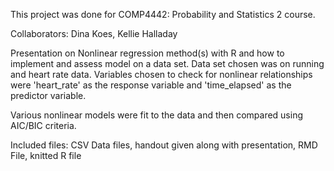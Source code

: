 This project was done for COMP4442: Probability and Statistics 2 course.

Collaborators: Dina Koes, Kellie Halladay

Presentation on Nonlinear regression method(s) with R and how to implement and assess model on a data set. Data set chosen was on running and heart rate data. Variables chosen to check for nonlinear relationships were 'heart_rate' as the response variable and 'time_elapsed' as the predictor variable.

Various nonlinear models were fit to the data and then compared using AIC/BIC criteria.

Included files: 
  CSV Data files,
  handout given along with presentation,
  RMD File,
  knitted R file
